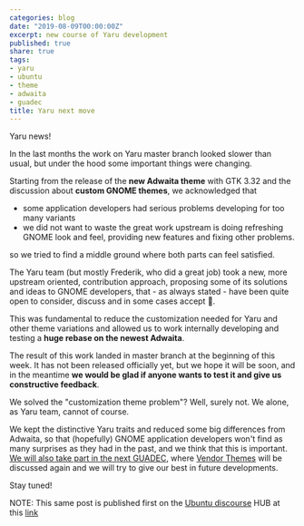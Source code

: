 ```yaml
---
categories: blog
date: "2019-08-09T00:00:00Z"
excerpt: new course of Yaru development
published: true
share: true
tags:
- yaru
- ubuntu
- theme
- adwaita
- guadec
title: Yaru next move
---
```


Yaru news!

In the last months the work on Yaru master branch looked slower than usual, but under the hood some important things were changing.

Starting from the release of the **new Adwaita theme** with GTK 3.32 and the discussion about **custom GNOME themes**, we acknowledged that

- some application developers had serious problems developing for too many variants
- we did not want to waste the great work upstream is doing refreshing GNOME look and feel, providing new features and fixing other problems.

so we tried to find a middle ground where both parts can feel satisfied.

The Yaru team (but mostly Frederik, who did a great job) took a new, more upstream oriented, contribution approach, proposing some of its solutions and ideas to GNOME developers, that - as always stated - have been quite open to consider, discuss and in some cases accept 🎉.

This was fundamental to reduce the customization needed for Yaru and other theme variations and allowed us to work internally developing and testing a **huge rebase on the newest Adwaita**.

The result of this work landed in master branch at the beginning of this week. It has not been released officially yet, but we hope it will be soon, and in the meantime **we would be glad if anyone wants to test it and give us constructive feedback**.

We solved the "customization theme problem"? Well, surely not. We alone, as Yaru team, cannot of course.

We kept the distinctive Yaru traits and reduced some big differences from Adwaita, so that (hopefully) GNOME application developers won't find as many surprises as they had in the past, and we think that this is important. [We will also take part in the next GUADEC](https://clobrano.github.io/blog/i-am-going-to-guadec/), where [Vendor Themes](https://wiki.gnome.org/GUADEC/2019/Hackingdays/VendorThemes) will be discussed again and we will try to give our best in future developments.

Stay tuned!

NOTE: This same post is published first on the [Ubuntu discourse](https://discourse.ubuntu.com/) HUB at this [link](https://discourse.ubuntu.com/t/yaru-next-move/12155)
